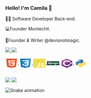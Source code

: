 ### Hello! I'm Camila 👋

<p> 👩‍💻 Software Developer Back-end. </p>
<p> 💻Founder Montechit. </p>
<p> 🧙Founder & Writer @devisnotmagic. </p>

<div align="left">
  <a href="https://github.com/camihshm">
  <img height="180em" src="https://github-readme-stats.vercel.app/api?username=camihshm&show_icons=true&theme=onedark&include_all_commits=true&count_private=true"/>
  <img height="180em" src="https://github-readme-stats.vercel.app/api/top-langs/?username=camihshm&layout=compact&langs_count=7&theme=onedark"/>
</div> 
  <div style="display: inline_block"><br>
  <img align="center" alt="Camihshm-HTML" height="30" width="40" src="https://raw.githubusercontent.com/devicons/devicon/master/icons/html5/html5-original.svg">
  <img align="center" alt="Camihshm-CSS" height="30" width="40" src="https://raw.githubusercontent.com/devicons/devicon/master/icons/css3/css3-original.svg">
  <img align="center" alt="Camihshm-Js" height="30" width="40" src="https://raw.githubusercontent.com/devicons/devicon/master/icons/javascript/javascript-plain.svg">
  <img align="center" alt="Camihshm-Django" height="30" width="40" src="https://raw.githubusercontent.com/devicons/devicon/master/icons/django/django-original.svg">
  <img align="center" alt="Camihshm-Csharp" height="30" width="40" src="https://raw.githubusercontent.com/devicons/devicon/master/icons/csharp/csharp-original.svg">
  <img align="center" alt="Camihshm-Python" height="30" width="40" src="https://raw.githubusercontent.com/devicons/devicon/master/icons/python/python-original.svg">
</div>
  
  ##
<div> 
  <a href="https://instagram.com/devisnotmagic" target="_blank"><img src="https://img.shields.io/badge/-Instagram-%23E4405F?style=for-the-badge&logo=instagram&logoColor=white" target="_blank"></a>
  <a href="https://www.linkedin.com/in/camilas-monteiro" target="_blank"><img src="https://img.shields.io/badge/-LinkedIn-%230077B5?style=for-the-badge&logo=linkedin&logoColor=white" target="_blank"></a> 
 
  ![Snake animation](https://github.com/camihshm/camihshm/blob/output/github-contribution-grid-snake.svg)
 
